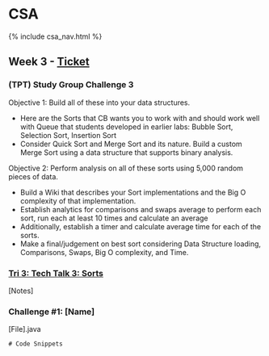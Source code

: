 # CSA

{% include csa_nav.html %}

## Week 3 - [Ticket](https://github.com/Archkitten/CS-AP-2/issues/7)

### (TPT) Study Group Challenge 3

Objective 1: Build all of these into your data structures.
* Here are the Sorts that CB wants you to work with and should work well with Queue that students developed in earlier labs: Bubble Sort, Selection Sort, Insertion Sort
* Consider Quick Sort and Merge Sort and its nature. Build a custom Merge Sort using a data structure that supports binary analysis.

Objective 2: Perform analysis on all of these sorts using 5,000 random pieces of data.
* Build a Wiki that describes your Sort implementations and the Big O complexity of that implementation.
* Establish analytics for comparisons and swaps average to perform each sort, run each at least 10 times and calculate an average
* Additionally, establish a timer and calculate average time for each of the sorts.
* Make a final/judgement on best sort considering Data Structure loading, Comparisons, Swaps, Big O complexity, and Time.

### [Tri 3: Tech Talk 3: Sorts](https://github.com/nighthawkcoders/nighthawk_csa/wiki/Tri-3:-Tech-Talk-3:-Sorts)

[Notes]

### Challenge #1: [Name]
[File].java
```
# Code Snippets
```

